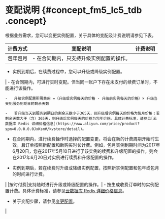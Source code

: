 # 变配说明 {#concept_fm5_lc5_tdb .concept}

根据业务需求，您可以变更实例配置，关于具体的变配及计费说明请参见下表。

|计费方式|变配说明|计费说明|
|----|----|----|
|包年包月| -   在合同期内，只支持升级实例配置的操作。

-   实例到期后，在续费过程中，您可以升级或降级实例配置。

 | -   在合同期内，可进行实时变配。但当同一账户下存在未支付的续费订单时，不能进行该操作。

    -   升级实例配置所需费用 =（升级后实例每天的价格 - 升级前实例每天的价格）× 升级当天到服务到期日的剩余天数

    -   若升级当天到服务到期日的剩余天数小于365天，则升级后实例每天的价格为包月价格；若剩余天数大于（含）365天，则升级后实例每天的价格为包年价格。具体计费标准，请参见[云数据库 Redis 详细价格信息](https://www.aliyun.com/price/product?spm=0.0.0.0.0JxKsm#/kvstore/detail)。

-   在合同期内，进行续费操作时选择的配置变更，将会在新的计费周期开始时生效，且订单按照新配置和新购买时长计费。例如，包月实例到期时间为2017年6月20日，您在2017年5月10日进行了该实例的续费和升级配置的操作，则会在2017年6月20日对实例进行续费和升级配置的操作。

-   实例到期后，若在续费时升级或降级实例配置，按照新实例配置和包年或包月的时间进行计费。

 |
|按时付费|支持随时进行升级或降级配置的操作。| -   按生成收费订单时的实例配置计费。具体计费标准，请参见[云数据库 Redis 详细价格信息](https://www.aliyun.com/price/product?#/kvstore/detail)。

-   关于变配步骤，请参见[变更配置](../cn.zh-CN/用户指南/管理实例/变更配置.md#)。

 |

